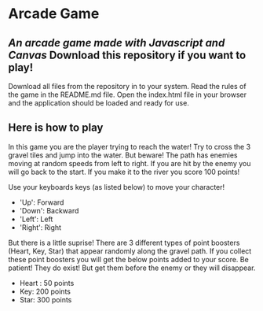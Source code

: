 Arcade Game
===============================
***An arcade game made with Javascript and Canvas***
Download this repository if you want to play!
------------------------
Download all files from the repository in to your system.
Read the rules of the game in the README.md file.
Open the index.html file in your browser and the application should be loaded and ready for use.

Here is how to play
--------------------------
In this game you are the player trying to reach the water! Try to cross the 3 gravel tiles and jump into the water. But beware! The path has enemies moving at random speeds from left to right. If you are hit by the enemy you will go back to the start. If you make it to the river you score 100 points!

Use your keyboards keys (as listed below) to move your character!
- 'Up': Forward
- 'Down': Backward
- 'Left': Left
- 'Right': Right

But there is a little suprise! There are 3 different types of point boosters (Heart, Key, Star) that appear randomly along the gravel path. If you collect these point boosters you will get the below points added to your score. Be patient! They do exist! But get them before the enemy or they will disappear.

- Heart : 50 points
- Key: 200 points
- Star: 300 points
